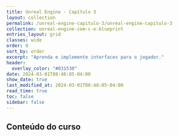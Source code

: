 ```yaml
---
title: Unreal Engine - Capítulo 3
layout: collection
permalink: /unreal-engine-capitulo-3/unreal-engine-capitulo-3
collection: unreal-engine-com-c-e-blueprint
entries_layout: grid
classes: wide
order: 0
sort_by: order
excerpt: "Aprenda e implemente interfaces para o jogador."
header:
  overlay_color: "#031530"
date: 2024-03-01T08:48:05-04:00
show_date: true
last_modified_at: 2024-03-01T08:48:05-04:00
read_time: true
toc: false
sidebar: false
---
```


## Conteúdo do curso
